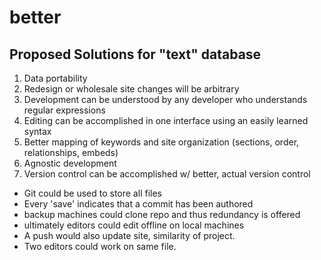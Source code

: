 better
======

## Proposed Solutions for "text" database

1. Data portability
2. Redesign or wholesale site changes will be arbitrary
3. Development can be understood by any developer who understands regular expressions
4. Editing can be accomplished in one interface using an easily learned syntax
5. Better mapping of keywords and site organization (sections, order, relationships, embeds)
6. Agnostic development
7. Version control can be accomplished w/ better, actual version control
  * Git could be used to store all files
  * Every 'save' indicates that a commit has been authored
  * backup machines could clone repo and thus redundancy is offered
  * ultimately editors could edit offline on local machines
  * A push would also update site, similarity of project.
  * Two editors could work on same file.

